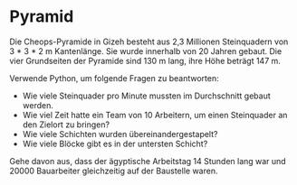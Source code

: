 
# Pyramid

Die Cheops-Pyramide in Gizeh besteht aus 2,3 Millionen Steinquadern von 3 * 3 * 2 m Kantenlänge.
Sie wurde innerhalb von 20 Jahren gebaut. Die vier Grundseiten der Pyramide sind 130 m lang, ihre Höhe beträgt 147 m.

Verwende Python, um folgende Fragen zu beantworten:

* Wie viele Steinquader pro Minute mussten im Durchschnitt gebaut werden.
* Wie viel Zeit hatte ein Team von 10 Arbeitern, um einen Steinquader an den Zielort zu bringen?
* Wie viele Schichten wurden übereinandergestapelt?
* Wie viele Blöcke gibt es in der untersten Schicht?

Gehe davon aus, dass der ägyptische Arbeitstag 14 Stunden lang war und 20000 Bauarbeiter gleichzeitig auf der Baustelle waren.
